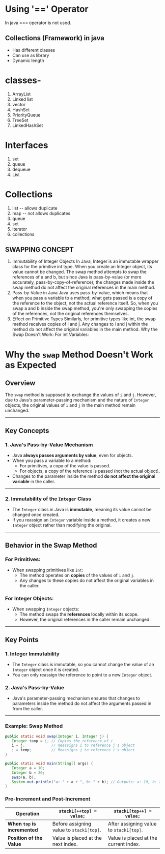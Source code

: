 # Using '==' Operator 
In java === operator is not used.
## Collections (Framework) in java

* Has different classes
* Can use as library
* Dynamic length
# classes-
1. ArrayList
2. Linked list
3. vector
4. HashSet
5. PriorityQueue
6. TreeSet
7. LinkedHashSet
# Interfaces
1. set
2. queue
3. dequeue
4. List
# Collections
1. list -- allows duplicate
2. map -- not allows duplicates
3. queue
4. set 
5. iterator 
6. collections
## SWAPPING CONCEPT 
1. Immutability of Integer Objects
   In Java, Integer is an immutable wrapper class for the primitive int type. When you create an Integer object, its value cannot be changed. The swap method attempts to swap the references of a and b, but since Java is pass-by-value (or more accurately, pass-by-copy-of-reference), the changes made inside the swap method do not affect the original references in the main method.
2. Pass-by-Value in Java
   Java uses pass-by-value, which means that when you pass a variable to a method, what gets passed is a copy of the reference to the object, not the actual reference itself. So, when you swap a and b inside the swap method, you're only swapping the copies of the references, not the original references themselves.
3. Effect on Primitive Types
   Similarly, for primitive types like int, the swap method receives copies of i and j. Any changes to i and j within the method do not affect the original variables in the main method.
   Why the Swap Doesn't Work:
   For int Variables:

# Why the `swap` Method Doesn't Work as Expected

## **Overview**

The `swap` method is supposed to exchange the values of `i` and `j`. However, due to Java's parameter-passing mechanism
and the nature of `Integer` objects, the original values of `i` and `j` in the main method remain unchanged.

---

## **Key Concepts**

### **1. Java's Pass-by-Value Mechanism**

- Java **always passes arguments by value**, even for objects.
- When you pass a variable to a method:
   - For primitives, a copy of the value is passed.
   - For objects, a copy of the reference is passed (not the actual object).
- Changes to the parameter inside the method **do not affect the original variable** in the caller.

---

### **2. Immutability of the `Integer` Class**

- The `Integer` class in Java is **immutable**, meaning its value cannot be changed once created.
- If you reassign an `Integer` variable inside a method, it creates a new `Integer` object rather than modifying the
  original.

---

## **Behavior in the Swap Method**

### **For Primitives:**

- When swapping primitives like `int`:
   - The method operates on **copies** of the values of `i` and `j`.
   - Any changes to these copies do not affect the original variables in the caller.

### **For Integer Objects:**

- When swapping `Integer` objects:
   - The method swaps the **references** locally within its scope.
   - However, the original references in the caller remain unchanged.

---

## **Key Points**

### **1. Integer Immutability**

- The `Integer` class is immutable, so you cannot change the value of an `Integer` object once it is created.
- You can only reassign the reference to point to a new `Integer` object.

### **2. Java's Pass-by-Value**

- Java's parameter-passing mechanism ensures that changes to parameters inside the method do not affect the arguments
  passed in from the caller.

---

### **Example: Swap Method**

```java
public static void swap(Integer i, Integer j) {
   Integer temp = i; // Copies the reference of i
   i = j;            // Reassigns i to reference j's object
   j = temp;         // Reassigns j to reference i's object
}

public static void main(String[] args) {
   Integer a = 10;
   Integer b = 20;
   swap(a, b);
   System.out.println("a: " + a + ", b: " + b); // Outputs: a: 10, b: 20
}
```

### Pre-Increment and Post-Increment

| Operation                     | `stack1[++top] = value;`                 | `stack1[top++] = value;`                |
|-------------------------------|------------------------------------------|-----------------------------------------|
| **When `top` is incremented** | Before assigning value to `stack1[top]`. | After assigning value to `stack1[top]`. |
| **Position of the Value**     | Value is placed at the next index.       | Value is placed at the current index.   |
